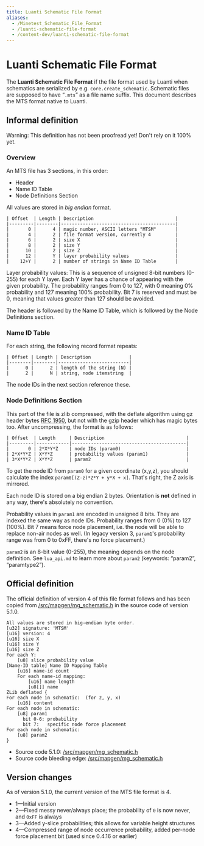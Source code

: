 ```yaml
---
title: Luanti Schematic File Format
aliases:
  - /Minetest_Schematic_File_Format
  - /luanti-schematic-file-format
  - /content-dev/luanti-schematic-file-format
---
```


# Luanti Schematic File Format

The **Luanti Schematic File Format** if the file format used by Luanti when schematics are serialized by e.g. `core.create_schematic`. Schematic files are supposed to have “`.mts`” as a file name suffix. This document describes the MTS format native to Luanti.

## Informal definition

Warning: This definition has not been proofread yet! Don't rely on it 100% yet.

### Overview

An MTS file has 3 sections, in this order:

- Header
- Name ID Table
- Node Definitions Section

All values are stored in _big endian_ format.

```
| Offset  | Length | Description                              |
|---------|--------|------------------------------------------|
|       0 |      4 | magic number, ASCII letters "MTSM"       |
|       4 |      2 | file format version, currently 4         |
|       6 |      2 | size X                                   |
|       8 |      2 | size Y                                   |
|      10 |      2 | size Z                                   |
|      12 |      Y | layer probability values                 |
|    12+Y |      2 | number of strings in Name ID Table       |

```

Layer probability values: This is a sequence of unsigned 8-bit numbers (0-255) for each Y layer. Each Y layer has a chance of appearing with the given probability. The probability ranges from 0 to 127, with 0 meaning 0% probability and 127 meaning 100% probability. Bit 7 is reserved and must be 0, meaning that values greater than 127 should be avoided.

The header is followed by the Name ID Table, which is followed by the Node Definitions section.

### Name ID Table

For each string, the following record format repeats:

```
| Offset | Length | Description              |
|--------|--------|--------------------------|
|      0 |      2 | length of the string (N) |
|      2 |      N | string, node itemstring  |

```

The node IDs in the next section reference these.

### Node Definitions Section

This part of the file is zlib compressed, with the deflate algorithm using gz header bytes [RFC 1950](http://tools.ietf.org/html/rfc1950), but not with the gzip header which has magic bytes too. After uncompressing, the format is as follows:

```
| Offset  | Length     | Description                              |
|---------|------------|------------------------------------------|
|       0 | 2*X*Y*Z    | node IDs (param0)                        |
| 2*X*Y*Z | X*Y*Z      | probability values (param1)              |
| 3*X*Y*Z | X*Y*Z      | param2                                   |

```

To get the node ID from `param0` for a given coordinate (x,y,z), you should calculate the index `param0[(Z-z)*Z*Y + y*X + x]`. That's right, the Z axis is mirrored.

Each node ID is stored on a big endian 2 bytes. Orientation is **not** defined in any way, there's absolutely no convention.

Probability values in `param1` are encoded in unsigned 8 bits. They are indexed the same way as node IDs. Probability ranges from 0 (0%) to 127 (100%). Bit 7 means force node placement, i.e. the node will be able to replace non-air nodes as well. (In legacy version 3, `param1`'s probability range was from 0 to 0xFF, there's no force placement.)

`param2` is an 8-bit value (0-255), the meaning depends on the node definition. See `lua_api.md` to learn more about `param2` (keywords: “param2”, “paramtype2”).

## Official definition

The official definition of version 4 of this file format follows and has been copied from [/src/mapgen/mg_schematic.h](https://github.com/luanti-org/luanti/blob/5.1.0/src/mapgen/mg_schematic.h) in the source code of version 5.1.0.

```
All values are stored in big-endian byte order.
[u32] signature: 'MTSM'
[u16] version: 4
[u16] size X
[u16] size Y
[u16] size Z
For each Y:
	[u8] slice probability value
[Name-ID table] Name ID Mapping Table
	[u16] name-id count
	For each name-id mapping:
		[u16] name length
		[u8[]] name
ZLib deflated {
For each node in schematic:  (for z, y, x)
	[u16] content
For each node in schematic:
	[u8] param1
	  bit 0-6: probability
	  bit 7:   specific node force placement
For each node in schematic:
	[u8] param2
}

```

- Source code 5.1.0: [/src/mapgen/mg_schematic.h](https://github.com/luanti-org/luanti/blob/5.1.0/src/mapgen/mg_schematic.h)
- Source code bleeding edge: [/src/mapgen/mg_schematic.h](https://github.com/luanti-org/luanti/blob/master/src/mapgen/mg_schematic.h)

## Version changes

As of version 5.1.0, the current version of the MTS file format is 4.

- 1—Initial version
- 2—Fixed messy never/always place; the probability of `0` is now never, and `0xFF` is always
- 3—Added y-slice probabilities; this allows for variable height structures
- 4—Compressed range of node occurrence probability, added per-node force placement bit (used since 0.4.16 or earlier)
